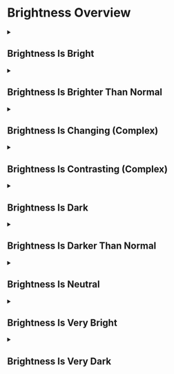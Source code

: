 # Brightness Overview

<details>
<summary><h2>Brightness Is Bright</h2></summary>


<h3>🔵 Label Name:</h3>
<code>is_bright</code>


<h3>📖 Definition:</h3>
Is the video well-lit with strong lighting, creating a bright and clear scene?

<details>
<summary><h4> Question (Definition)</h4></summary>

</details>

<details>
<summary><h4> Alternative Question</h4></summary>

- Does the scene have a well-lit, vibrant appearance?

- Is the majority of the video illuminated with strong lighting?

- Does the lighting appear bright but not overexposed?

- Are most areas of the scene clearly visible due to bright lighting?

- Does the video feature strong and direct lighting conditions?

- Is the lighting natural but notably bright?

- Does the video have high visibility due to strong lighting?

- Are the shadows minimal due to well-balanced bright lighting?

</details>

<details>
<summary><h4> Prompt (Definition)</h4></summary>

- The video is well-lit with strong lighting, creating a bright and clear scene.

</details>

<details>
<summary><h4> Alternative Prompt</h4></summary>

- A video featuring strong and well-distributed lighting.

- A scene that appears well-lit with bright exposure.

- A shot where most areas are illuminated with good visibility.

- A video where the brightness level is high but balanced.

- A sequence where the lighting is bright, ensuring clear detail.

- A scene with strong, energetic lighting without excessive exposure.

- A video with high-key lighting, emphasizing clarity and brightness.

- A shot where the scene is illuminated brightly, enhancing visibility.

</details>

<h4>🟢 Positive:</h4>
<code>self.lighting_setup.brightness == 'bright'</code>

<h4>🔴 Negative:</h4>
<code>self.lighting_setup.brightness != 'bright'</code>

</details>

<details>
<summary><h2>Brightness Is Brighter Than Normal</h2></summary>


<h3>🔵 Label Name:</h3>
<code>brightness_is_brighter_than_normal</code>


<h3>📖 Definition:</h3>
Is the video noticeably brighter than a standard neutral lighting setup?

<details>
<summary><h4> Question (Definition)</h4></summary>

</details>

<details>
<summary><h4> Alternative Question</h4></summary>

- Does the video have a bright or very bright appearance?

- Is the scene well-lit with strong or intense lighting?

- Does the exposure make the video appear noticeably luminous?

- Is the lighting level above normal brightness?

- Does the scene look significantly brighter than a balanced lighting setup?

- Is the video characterized by an abundance of light?

- Does the lighting style make the visuals pop with strong brightness?

- Is the overall brightness of the video higher than average?

</details>

<details>
<summary><h4> Prompt (Definition)</h4></summary>

- The video is noticeably brighter than a standard neutral lighting setup.

</details>

<details>
<summary><h4> Alternative Prompt</h4></summary>

- A scene with high or very high brightness levels.

- A video featuring lighting that is more intense than neutral.

- A shot where most areas are well-lit or even overexposed.

- A video that appears noticeably bright due to strong lighting.

- A scene where bright exposure makes details highly visible.

- A video where strong lighting emphasizes a luminous atmosphere.

- A shot where brightness enhances clarity and vibrancy.

- A video with a lighting setup that is significantly brighter than normal.

</details>

<h4>🟢 Positive:</h4>
<code>self.lighting_setup.brightness in ['very_bright', 'bright']</code>

<h4>🔴 Negative:</h4>
<code>self.lighting_setup.brightness not in ['very_bright', 'bright']</code>

</details>

<details>
<summary><h2>Brightness Is Changing (Complex)</h2></summary>


<h3>🔵 Label Name:</h3>
<code>brightness_is_changing</code>


<h3>📖 Definition:</h3>
Does the video’s brightness shift dynamically over time?

<details>
<summary><h4> Question (Definition)</h4></summary>

</details>

<details>
<summary><h4> Alternative Question</h4></summary>

- Does the lighting intensity change noticeably throughout the video?

- Is there a fluctuation in brightness levels across different scenes?

- Does the video feature transitions between bright and dark areas?

- Is the exposure level dynamically adjusted over time?

- Does the lighting environment shift continuously throughout the sequence?

- Is the brightness level inconsistent across the video?

- Does the scene transition between well-lit and low-lit moments?

- Is the video’s brightness level actively changing?

</details>

<details>
<summary><h4> Prompt (Definition)</h4></summary>

- The video’s brightness shifts dynamically over time.

</details>

<details>
<summary><h4> Alternative Prompt</h4></summary>

- A video where brightness fluctuates across scenes.

- A sequence featuring dynamic changes in light intensity.

- A shot where lighting levels transition between bright and dark.

- A video that features varying exposure levels over time.

- A scene where brightness shifts in response to different moments.

- A video with intentional, fluctuating brightness adjustments.

- A cinematic effect using evolving light intensity.

- A sequence where brightness levels are deliberately inconsistent.

</details>

<h4>🟢 Positive:</h4>
<code>self.lighting_setup.brightness == 'complex_changing'</code>

<h4>🔴 Negative:</h4>
<code>self.lighting_setup.brightness != 'complex_changing'</code>

</details>

<details>
<summary><h2>Brightness Is Contrasting (Complex)</h2></summary>


<h3>🔵 Label Name:</h3>
<code>brightness_is_contrasting</code>


<h3>📖 Definition:</h3>
Does the video have strong contrast between bright, dark, and neutral areas?

<details>
<summary><h4> Question (Definition)</h4></summary>

</details>

<details>
<summary><h4> Alternative Question</h4></summary>

- Does the scene mix bright highlights with deep shadows?

- Is there a stark contrast between illuminated and dark areas?

- Does the video feature both intense brightness and deep darkness?

- Are light and shadow strongly contrasted within the frame?

- Does the shot balance extreme brightness with intense darkness?

- Is there high-key and low-key lighting present simultaneously?

- Does the video emphasize strong brightness contrast?

- Are bright and dark regions equally prominent in the composition?

</details>

<details>
<summary><h4> Prompt (Definition)</h4></summary>

- The video has strong contrast between bright, dark, and neutral areas.

</details>

<details>
<summary><h4> Alternative Prompt</h4></summary>

- A video with extreme light and dark contrasts in the same frame.

- A shot featuring bright highlights alongside deep shadows.

- A sequence where brightness levels are dramatically different.

- A video with simultaneous high exposure and low-lit areas.

- A scene emphasizing extreme contrast between light and shadow.

- A shot where both very bright and very dark areas coexist.

- A video with stark, dramatic lighting differences.

- A sequence designed with a strong balance of illumination and darkness.

</details>

<h4>🟢 Positive:</h4>
<code>self.lighting_setup.brightness == 'complex_contrasting'</code>

<h4>🔴 Negative:</h4>
<code>self.lighting_setup.brightness != 'complex_contrasting'</code>

</details>

<details>
<summary><h2>Brightness Is Dark</h2></summary>


<h3>🔵 Label Name:</h3>
<code>brightness_is_dark</code>


<h3>📖 Definition:</h3>
Is the video predominantly dark, with dim lighting and prominent shadows?

<details>
<summary><h4> Question (Definition)</h4></summary>

</details>

<details>
<summary><h4> Alternative Question</h4></summary>

- Does the scene have a low-light, moody appearance?

- Is most of the video shot in dim lighting conditions?

- Does the video feature dark exposure with visible shadows?

- Are details in the video partially obscured by low lighting?

- Does the scene use darkness to create atmosphere or tension?

- Is the brightness level intentionally kept low for effect?

- Does the video rely on minimal lighting, making some elements hard to see?

- Is the lighting style in the video consistent with low-key cinematography?

</details>

<details>
<summary><h4> Prompt (Definition)</h4></summary>

- The video is predominantly dark, with dim lighting and prominent shadows.

</details>

<details>
<summary><h4> Alternative Prompt</h4></summary>

- A scene with low lighting, emphasizing shadows and contrast.

- A video where dim lighting dominates the frame.

- A shot featuring dark exposure, making some details less visible.

- A sequence where darkness creates a moody or mysterious atmosphere.

- A video with controlled low brightness for cinematic effect.

- A scene with minimal light, relying on shadow and contrast.

- A shot where visibility is reduced due to dark lighting conditions.

- A sequence emphasizing mood through reduced brightness.

</details>

<h4>🟢 Positive:</h4>
<code>self.lighting_setup.brightness == 'dark'</code>

<h4>🔴 Negative:</h4>
<code>self.lighting_setup.brightness != 'dark'</code>

</details>

<details>
<summary><h2>Brightness Is Darker Than Normal</h2></summary>


<h3>🔵 Label Name:</h3>
<code>brightness_is_darker_than_normal</code>


<h3>📖 Definition:</h3>
Is the video noticeably darker than a standard neutral lighting setup?

<details>
<summary><h4> Question (Definition)</h4></summary>

</details>

<details>
<summary><h4> Alternative Question</h4></summary>

- Does the video have a dark or very dark appearance?

- Is the scene dimly lit, with prominent shadows?

- Does the exposure make the video appear noticeably low-light?

- Is the lighting level below normal brightness?

- Does the scene look significantly darker than a balanced lighting setup?

- Is the video characterized by low visibility and deep shadows?

- Does the lighting style create a moody, dramatic effect?

- Is the overall brightness of the video lower than average?

</details>

<details>
<summary><h4> Prompt (Definition)</h4></summary>

- The video is noticeably darker than a standard neutral lighting setup.

</details>

<details>
<summary><h4> Alternative Prompt</h4></summary>

- A scene with low or very low brightness levels.

- A video featuring lighting that is dimmer than neutral.

- A shot where most areas are in shadow or barely visible.

- A video that appears noticeably dark due to limited lighting.

- A scene where reduced exposure creates a moody atmosphere.

- A video where low brightness makes details harder to see.

- A shot where shadows dominate the frame, reducing clarity.

- A video with a lighting setup that is significantly darker than normal.

</details>

<h4>🟢 Positive:</h4>
<code>self.lighting_setup.brightness in ['dark', 'very_dark']</code>

<h4>🔴 Negative:</h4>
<code>self.lighting_setup.brightness not in ['dark', 'very_dark']</code>

</details>

<details>
<summary><h2>Brightness Is Neutral</h2></summary>


<h3>🔵 Label Name:</h3>
<code>brightness_is_neutral</code>


<h3>📖 Definition:</h3>
Is the video’s brightness balanced, neither too bright nor too dark?

<details>
<summary><h4> Question (Definition)</h4></summary>

</details>

<details>
<summary><h4> Alternative Question</h4></summary>

- Does the scene feature an evenly lit environment?

- Is the lighting neither overly bright nor too dark?

- Does the video maintain a natural balance of brightness?

- Is the exposure level consistent without extreme highlights or shadows?

- Does the scene have a moderate brightness level, without strong contrasts?

- Is the lighting in the video soft and evenly distributed?

- Does the video avoid extremes of brightness or darkness?

- Is the brightness well-balanced for a neutral appearance?

</details>

<details>
<summary><h4> Prompt (Definition)</h4></summary>

- The video’s brightness is balanced, neither too bright nor too dark.

</details>

<details>
<summary><h4> Alternative Prompt</h4></summary>

- A video with an evenly balanced brightness level.

- A shot where lighting is neutral and well-distributed.

- A scene maintaining a natural and moderate brightness.

- A sequence where exposure remains steady without strong highlights or shadows.

- A video featuring soft, natural lighting without extremes.

- A shot with moderate brightness that does not overpower the scene.

- A video where light intensity is natural and unobtrusive.

- A sequence maintaining a consistent, neutral brightness level.

</details>

<h4>🟢 Positive:</h4>
<code>self.lighting_setup.brightness == 'neutral'</code>

<h4>🔴 Negative:</h4>
<code>self.lighting_setup.brightness != 'neutral'</code>

</details>

<details>
<summary><h2>Brightness Is Very Bright</h2></summary>


<h3>🔵 Label Name:</h3>
<code>is_very_bright</code>


<h3>📖 Definition:</h3>
Is the video excessively bright, with overexposure that reduces detail visibility?

<details>
<summary><h4> Question (Definition)</h4></summary>

</details>

<details>
<summary><h4> Alternative Question</h4></summary>

- Is the scene overexposed and extremely bright?

- Does the lighting in the video appear excessively intense?

- Is most of the frame dominated by strong, overpowering brightness?

- Does the scene appear washed out due to very high exposure?

- Are darker areas appearing lighter due to strong illumination?

- Is the majority of the video affected by extreme brightness?

- Does the video have an overwhelming amount of light?

- Are most areas of the video too bright to retain clear details?

</details>

<details>
<summary><h4> Prompt (Definition)</h4></summary>

- The video is excessively bright, with overexposure that reduces detail visibility.

</details>

<details>
<summary><h4> Alternative Prompt</h4></summary>

- A scene with extreme brightness, causing details to be washed out.

- A video where the exposure is excessively high.

- A shot dominated by bright light, reducing shadows and contrast.

- A scene appearing overwhelmingly bright due to intense illumination.

- A video where high exposure makes most details difficult to see.

- A sequence where even darker areas appear relatively bright.

- A video with overexposed lighting across the frame.

- A shot where excessive brightness dominates the composition.

</details>

<h4>🟢 Positive:</h4>
<code>self.lighting_setup.brightness == 'very_bright'</code>

<h4>🔴 Negative:</h4>
<code>self.lighting_setup.brightness != 'very_bright'</code>

</details>

<details>
<summary><h2>Brightness Is Very Dark</h2></summary>


<h3>🔵 Label Name:</h3>
<code>brightness_is_very_dark</code>


<h3>📖 Definition:</h3>
Is the video extremely dark, with barely any visible details due to minimal lighting?

<details>
<summary><h4> Question (Definition)</h4></summary>

</details>

<details>
<summary><h4> Alternative Question</h4></summary>

- Does the scene have near-complete darkness?

- Is most of the video shrouded in deep shadows?

- Does the video feature extremely low visibility due to lack of light?

- Are details almost impossible to discern because of the darkness?

- Does the scene rely on extreme darkness for dramatic effect?

- Is the brightness level too low to clearly see subjects?

- Does the video contain areas that are nearly pitch black?

- Is most of the frame underexposed, making it difficult to see details?

</details>

<details>
<summary><h4> Prompt (Definition)</h4></summary>

- The video is extremely dark, with barely any visible details due to minimal lighting.

</details>

<details>
<summary><h4> Alternative Prompt</h4></summary>

- A shot where most of the frame is nearly pitch black.

- A video with extremely low lighting, making details difficult to discern.

- A scene where visibility is severely reduced due to darkness.

- A shot featuring deep shadows with very limited illumination.

- A sequence emphasizing an extremely dark atmosphere.

- A video with underexposed elements, making the scene almost unreadable.

- A shot where most of the details are lost in heavy darkness.

- A scene that is barely lit, resulting in near-total darkness.

</details>

<h4>🟢 Positive:</h4>
<code>self.lighting_setup.brightness == 'very_dark'</code>

<h4>🔴 Negative:</h4>
<code>self.lighting_setup.brightness != 'very_dark'</code>

</details>
